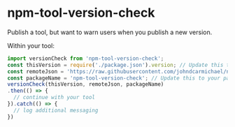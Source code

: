 # npm-tool-version-check

Publish a tool, but want to warn users when you publish a new version.

Within your tool:

```typescript
import versionCheck from 'npm-tool-version-check';
const thisVersion = require('./package.json').version; // Update this to work for your package
const remoteJson = 'https://raw.githubusercontent.com/johndcarmichael/npm-tool-version-check/master/package.json'; // Update this URL to work for your package 
const packageName = 'npm-tool-version-check'; // Update this to your package name
versionCheck(thisVersion, remoteJson, packageName)
.then(() => {
  // continue with your tool
}).catch(() => {
  // log additional messaging
})
```
